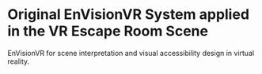 # Original EnVisionVR System applied in the VR Escape Room Scene
EnVisionVR for scene interpretation and visual accessibility design in virtual reality.
